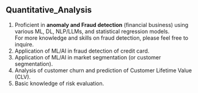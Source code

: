 ## Quantitative_Analysis
1. Proficient in **anomaly and Fraud detection** (financial business) using various ML, DL, NLP/LLMs, and statistical regression models. <br>
   For more knowledge and skills on fraud detection, please feel free to inquire. <br>
2. Application of ML/AI in fraud detection of credit card. <br>
3. Application of ML/AI in market segmentation (or customer segmentation). <br>
4. Analysis of customer churn and prediction of Customer Lifetime Value (CLV). <br>
5. Basic knowledge of risk evaluation.

<br>
